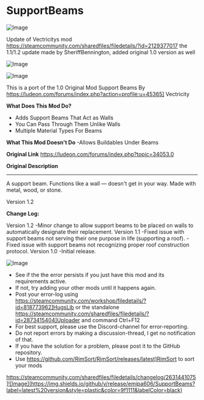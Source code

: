 # SupportBeams

![Image](https://i.imgur.com/buuPQel.png)

Update of Vectricitys mod
https://steamcommunity.com/sharedfiles/filedetails/?id=2129377017
the 1.1/1.2 update made by SheriffBennington, added original 1.0 version as well

![Image](https://i.imgur.com/pufA0kM.png)

	
![Image](https://i.imgur.com/Z4GOv8H.png)

This is a port of the 1.0 Original Mod Support Beams By https://ludeon.com/forums/index.php?action=profile;u=45365] Vectricity 

**What Does This Mod Do?**
- Adds Support Beams That Act as Walls
- You Can Pass Through Them Unlike Walls
- Multiple Material Types For Beams

**What This Mod Doesn't Do**
-Allows Buildables Under Beams

**Original Link** https://ludeon.com/forums/index.php?topic=34053.0

**Original Description** 

-------------------------------------

A support beam. Functions like a wall — doesn't get in your way. Made with metal, wood, or stone.

Version 1.2

**Change Log:**

Version 1.2
-Minor change to allow support beams to be placed on walls to automatically designate their replacement.
Version 1.1
-Fixed issue with support beams not serving their one purpose in life (supporting a roof).
-Fixed issue with support beams not recognizing proper roof construction protocol.
Version 1.0
-Initial release.

![Image](https://i.imgur.com/PwoNOj4.png)



-  See if the the error persists if you just have this mod and its requirements active.
-  If not, try adding your other mods until it happens again.
-  Post your error-log using https://steamcommunity.com/workshop/filedetails/?id=818773962]HugsLib or the standalone https://steamcommunity.com/sharedfiles/filedetails/?id=2873415404]Uploader and command Ctrl+F12
-  For best support, please use the Discord-channel for error-reporting.
-  Do not report errors by making a discussion-thread, I get no notification of that.
-  If you have the solution for a problem, please post it to the GitHub repository.
-  Use https://github.com/RimSort/RimSort/releases/latest]RimSort to sort your mods



https://steamcommunity.com/sharedfiles/filedetails/changelog/2631441075]![Image](https://img.shields.io/github/v/release/emipa606/SupportBeams?label=latest%20version&style=plastic&color=9f1111&labelColor=black)

